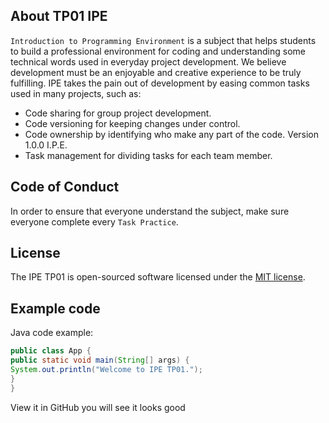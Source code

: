 ## About TP01 IPE
`Introduction to Programming Environment` is a subject that helps students to
build a professional environment for coding and understanding some technical
words used in everyday project development. We believe development must be an
enjoyable and creative experience to be truly fulfilling. IPE takes the pain out
of development by easing common tasks used in many projects, such as:
- Code sharing for group project development.
- Code versioning for keeping changes under control.
- Code ownership by identifying who make any part of the code.
Version 1.0.0 I.P.E.
- Task management for dividing tasks for each team member.
## Code of Conduct
In order to ensure that everyone understand the subject, make sure everyone
complete every `Task Practice`.
## License
The IPE TP01 is open-sourced software licensed under the [MIT
license](https://opensource.org/licenses/MIT).
## Example code
Java code example:
```Java
public class App {
public static void main(String[] args) {
System.out.println("Welcome to IPE TP01.");
}
}
```
View it in GitHub you will see it looks good